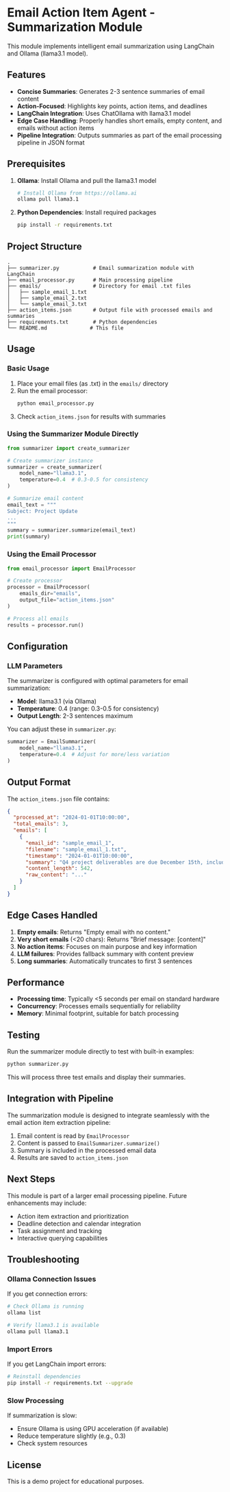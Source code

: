 # Email Action Item Agent - Summarization Module

This module implements intelligent email summarization using LangChain and Ollama (llama3.1 model).

## Features

- **Concise Summaries**: Generates 2-3 sentence summaries of email content
- **Action-Focused**: Highlights key points, action items, and deadlines
- **LangChain Integration**: Uses ChatOllama with llama3.1 model
- **Edge Case Handling**: Properly handles short emails, empty content, and emails without action items
- **Pipeline Integration**: Outputs summaries as part of the email processing pipeline in JSON format

## Prerequisites

1. **Ollama**: Install Ollama and pull the llama3.1 model
   ```bash
   # Install Ollama from https://ollama.ai
   ollama pull llama3.1
   ```

2. **Python Dependencies**: Install required packages
   ```bash
   pip install -r requirements.txt
   ```

## Project Structure

```
.
├── summarizer.py           # Email summarization module with LangChain
├── email_processor.py      # Main processing pipeline
├── emails/                 # Directory for email .txt files
│   ├── sample_email_1.txt
│   ├── sample_email_2.txt
│   └── sample_email_3.txt
├── action_items.json       # Output file with processed emails and summaries
├── requirements.txt        # Python dependencies
└── README.md              # This file
```

## Usage

### Basic Usage

1. Place your email files (as .txt) in the `emails/` directory
2. Run the email processor:
   ```bash
   python email_processor.py
   ```
3. Check `action_items.json` for results with summaries

### Using the Summarizer Module Directly

```python
from summarizer import create_summarizer

# Create summarizer instance
summarizer = create_summarizer(
    model_name="llama3.1",
    temperature=0.4  # 0.3-0.5 for consistency
)

# Summarize email content
email_text = """
Subject: Project Update
...
"""
summary = summarizer.summarize(email_text)
print(summary)
```

### Using the Email Processor

```python
from email_processor import EmailProcessor

# Create processor
processor = EmailProcessor(
    emails_dir="emails",
    output_file="action_items.json"
)

# Process all emails
results = processor.run()
```

## Configuration

### LLM Parameters

The summarizer is configured with optimal parameters for email summarization:

- **Model**: llama3.1 (via Ollama)
- **Temperature**: 0.4 (range: 0.3-0.5 for consistency)
- **Output Length**: 2-3 sentences maximum

You can adjust these in `summarizer.py`:

```python
summarizer = EmailSummarizer(
    model_name="llama3.1",
    temperature=0.4  # Adjust for more/less variation
)
```

## Output Format

The `action_items.json` file contains:

```json
{
  "processed_at": "2024-01-01T10:00:00",
  "total_emails": 3,
  "emails": [
    {
      "email_id": "sample_email_1",
      "filename": "sample_email_1.txt",
      "timestamp": "2024-01-01T10:00:00",
      "summary": "Q4 project deliverables are due December 15th, including final reports, budget documents, and performance metrics. Team members must submit to shared drive by December 14th and report any blockers immediately. A final review meeting is scheduled for December 13th.",
      "content_length": 542,
      "raw_content": "..."
    }
  ]
}
```

## Edge Cases Handled

1. **Empty emails**: Returns "Empty email with no content."
2. **Very short emails** (<20 chars): Returns "Brief message: [content]"
3. **No action items**: Focuses on main purpose and key information
4. **LLM failures**: Provides fallback summary with content preview
5. **Long summaries**: Automatically truncates to first 3 sentences

## Performance

- **Processing time**: Typically <5 seconds per email on standard hardware
- **Concurrency**: Processes emails sequentially for reliability
- **Memory**: Minimal footprint, suitable for batch processing

## Testing

Run the summarizer module directly to test with built-in examples:

```bash
python summarizer.py
```

This will process three test emails and display their summaries.

## Integration with Pipeline

The summarization module is designed to integrate seamlessly with the email action item extraction pipeline:

1. Email content is read by `EmailProcessor`
2. Content is passed to `EmailSummarizer.summarize()`
3. Summary is included in the processed email data
4. Results are saved to `action_items.json`

## Next Steps

This module is part of a larger email processing pipeline. Future enhancements may include:

- Action item extraction and prioritization
- Deadline detection and calendar integration
- Task assignment and tracking
- Interactive querying capabilities

## Troubleshooting

### Ollama Connection Issues

If you get connection errors:
```bash
# Check Ollama is running
ollama list

# Verify llama3.1 is available
ollama pull llama3.1
```

### Import Errors

If you get LangChain import errors:
```bash
# Reinstall dependencies
pip install -r requirements.txt --upgrade
```

### Slow Processing

If summarization is slow:
- Ensure Ollama is using GPU acceleration (if available)
- Reduce temperature slightly (e.g., 0.3)
- Check system resources

## License

This is a demo project for educational purposes.
